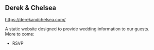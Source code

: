 ## Derek & Chelsea

https://derekandchelsea.com/

A static website designed to provide wedding information to our guests. More to come: 
- RSVP
